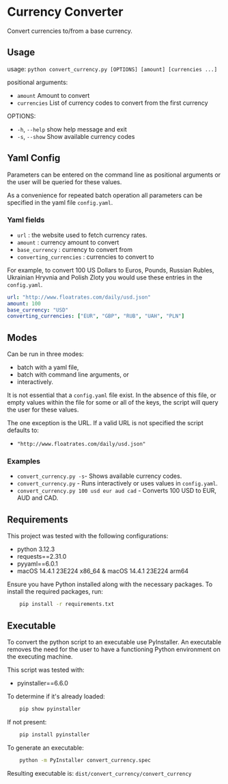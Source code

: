 # Currency Converter

Convert currencies to/from a base currency.

## Usage

usage: `python convert_currency.py [OPTIONS] [amount] [currencies ...]`

positional arguments:

* `amount`      Amount to convert
* `currencies`  List of currency codes to convert from the first currency

OPTIONS:

* `-h`, `--help`  show help message and exit
* `-s`, `--show`  Show available currency codes

## Yaml Config

Parameters can be entered on the command line as positional arguments or the user will be queried for these values.

As a convenience for repeated batch operation all parameters can be specified in the yaml file `config.yaml`.

### Yaml fields

* `url` : the website used to fetch currency rates.
* `amount` : currency amount to convert
* `base_currency` : currency to convert from
* `converting_currencies` : currencies to convert to

For example, to convert 100 US Dollars to Euros, Pounds, Russian Rubles, Ukrainian Hryvnia and Polish Zloty you would use these entries in the `config.yaml`.

```yaml
url: "http://www.floatrates.com/daily/usd.json"
amount: 100
base_currency: "USD"
converting_currencies: ["EUR", "GBP", "RUB", "UAH", "PLN"]
```

## Modes

Can be run in three modes:

* batch with a yaml file,
* batch with command line arguments, or
* interactively.

It is not essential that a `config.yaml` file exist. In the absence of this file, or empty values within the file for some or all of the keys, the script will query the user for these values.

The one exception is the URL. If a valid URL is not specified the script defaults to:

* `"http://www.floatrates.com/daily/usd.json"`

### Examples

* `convert_currency.py -s`- Shows available currency codes.
* `convert_currency.py` - Runs interactively or uses values in `config.yaml`.
* `convert_currency.py 100 usd eur aud cad` - Converts 100 USD to EUR, AUD and CAD.

## Requirements

This project was tested with the following configurations:

* python 3.12.3
* requests==2.31.0
* pyyaml==6.0.1
* macOS 14.4.1 23E224 x86_64 & macOS 14.4.1 23E224 arm64

Ensure you have Python installed along with the necessary packages. To install the required packages, run:

```bash
    pip install -r requirements.txt
```

## Executable

To convert the python script to an executable use PyInstaller. An executable removes the need for the user to have a functioning Python environment on the executing machine.

This script was tested with:

* pyinstaller==6.6.0

To determine if it's already loaded:

```sh
    pip show pyinstaller
```

If not present:

```sh
    pip install pyinstaller
```

To generate an executable:

```sh
    python -m PyInstaller convert_currency.spec
```

Resulting executable is: `dist/convert_currency/convert_currency`
